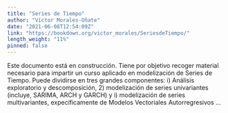 ```yaml
---
title: "Series de Tiempo"
author: "Víctor Morales-Oñate"
date: "2021-06-08T12:54:09Z"
link: "https://bookdown.org/victor_morales/SeriesdeTiempo/"
length_weight: "11%"
pinned: false
---
```


Este documento está en construcción. Tiene por objetivo recoger material necesario para impartir un curso aplicado en modelización de Series de Tiempo. Puede dividirse en tres grandes componentes: i) Análisis exploratorio y descomposición, 2) modelización de series univariantes (incluye, SARIMA, ARCH y GARCH) y i) modelización de series multivariantes, expecíficamente de Modelos Vectoriales Autorregresivos ...
